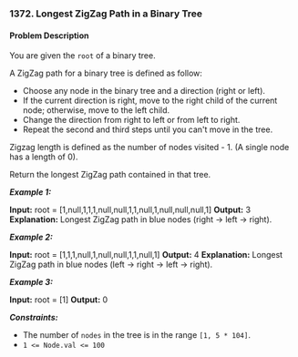 ### 1372. Longest ZigZag Path in a Binary Tree

#### Problem Description

You are given the `root` of a binary tree.

A ZigZag path for a binary tree is defined as follow:
- Choose any node in the binary tree and a direction (right or left).
- If the current direction is right, move to the right child of the current node; otherwise, move to the left child.
- Change the direction from right to left or from left to right.
- Repeat the second and third steps until you can't move in the tree.

Zigzag length is defined as the number of nodes visited - 1. (A single node has a length of 0).

Return the longest ZigZag path contained in that tree.

***Example 1:*** 

**Input:**  root = [1,null,1,1,1,null,null,1,1,null,1,null,null,null,1]
**Output:**  3
**Explanation:** Longest ZigZag path in blue nodes (right -> left -> right).

***Example 2:*** 

**Input:**  root = [1,1,1,null,1,null,null,1,1,null,1]
**Output:**  4
**Explanation:** Longest ZigZag path in blue nodes (left -> right -> left -> right).

***Example 3:*** 

**Input:**  root = [1]
**Output:**  0
 
***Constraints:*** 
- The number of `nodes` in the tree is in the range `[1, 5 * 104]`.
- `1 <= Node.val <= 100`
